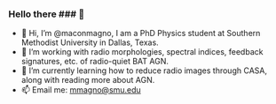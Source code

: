 ### Hello there ### 🌛


- 👋 Hi, I’m @maconmagno, I am a PhD Physics student at Southern Methodist University in Dallas, Texas. 
- 👀 I’m working with radio morphologies, spectral indices, feedback signatures, etc. of radio-quiet BAT AGN.
- 🌱 I’m currently learning how to reduce radio images through CASA, along with reading more about AGN.
- 📫 Email me: mmagno@smu.edu

<!---
maconmagno/maconmagno is a ✨ special ✨ repository because its `README.md` (this file) appears on your GitHub profile.
You can click the Preview link to take a look at your changes.
--->

